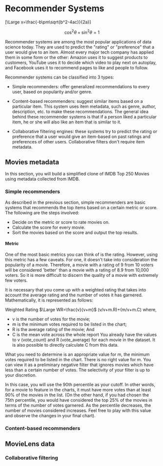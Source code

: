 # Recommender Systems
[\Large x=\frac{-b\pm\sqrt{b^2-4ac}}{2a}]

$$\cos^2θ+\sin^2θ=1$$	

Recommender systems are among the most popular applications of data science today. They are used to predict the "rating" or "preference" that a user would give to an item. Almost every major tech company has applied them in some form or the other: Amazon uses it to suggest products to customers, YouTube uses it to decide which video to play next on autoplay, and Facebook uses it to recommend pages to like and people to follow.

Recommender systems can be classified into 3 types:
- Simple recommenders: offer generalized recommendations to every user, based on popularity and/or genre.

- Content-based recommenders: suggest similar items based on a particular item. This system uses item metadata, such as genre, author, description, etc. to make 
these recommendations. The general idea behind these recommender systems is that if a person liked a particular item, he or she will also like an item that is 
similar to it.

- Collaborative filtering engines: these systems try to predict the rating or preference that a user would give an item-based on past ratings and preferences of 
other users. Collaborative filters don't require item metadata. 

## Movies metadata
In this section, you will build a simplified clone of IMDB Top 250 Movies using metadata collected from IMDB.

### Simple recommenders
As described in the previous section, simple recommenders are basic systems that recommends the top items based on a certain metric or score. 
The following are the steps involved:
- Decide on the metric or score to rate movies on.
- Calculate the score for every movie.
- Sort the movies based on the score and output the top results.

#### Metric
One of the most basic metrics you can think of is the rating. However, using this metric has a few caveats. For one, it doesn't take into consideration the popularity of a movie. Therefore, a movie with a rating of 9 from 10 voters will be considered 'better' than a movie with a rating of 8.9 from 10,000 voters. So it is more difficult to discern the quality of a movie with extremely few voters.

It is necessary that you come up with a weighted rating that takes into account the average rating and the number of votes it has garnered. Mathematically, it is represented as follows:

Weighted Rating $\Large WR=\frac{v}{v+m}$
(v/v+m.R)+(m/v+m.C)
where,
- v is the number of votes for the movie;
- m is the minimum votes required to be listed in the chart;
- R is the average rating of the movie; And
- C is the mean vote across the whole report
You already have the values to v (vote_count) and R (vote_average) for each movie in the dataset. It is also possible to directly calculate C from this data.

What you need to determine is an appropriate value for m, the minimum votes required to be listed in the chart. There is no right value for m. You can view it as a preliminary negative filter that ignores movies which have less than a certain number of votes. The selectivity of your filter is up to your discretion.

In this case, you will use the 90th percentile as your cutoff. In other words, for a movie to feature in the charts, it must have more votes than at least 90% of the movies in the list. (On the other hand, if you had chosen the 75th percentile, you would have considered the top 25% of the movies in terms of the number of votes garnered. As the percentile decreases, the number of movies considered increases. Feel free to play with this value and observe the changes in your final chart).

### Content-based recommenders

## MovieLens data

### Collaborative filtering

